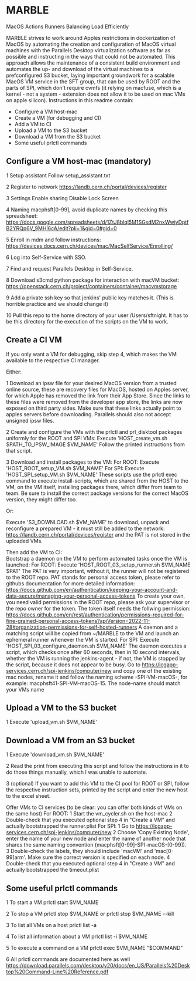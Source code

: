 # MARBLE
MacOS Actions Runners Balancing Load Efficiently

MARBLE strives to work around Apples restrictions in dockerization of MacOS by automating the creation and configuration of MacOS virtual machines with the Parallels Desktop virtualization software as far as possible and instructing in the ways that could not be automated.
This approach allows the maintenance of a consistent build environment and automates the up- and download of the virtual machines to a prefconfigured S3 bucket, laying important groundwork for a scalable MacOS VM service in the SFT group, that can be used by ROOT and the parts of SPI, which don't require cvmfs (it relying on macfuse, which is a kernel - not a system - extension does not allow it to be used on mac VMs on apple silicon).
Instructions in this readme contain:
 - Configure a VM host-mac
 - Create a VM (for debugging and CI)
 - Add a VM to CI
 - Upload a VM to the S3 bucket
 - Download a VM from the S3 bucket
 - Some useful prlctl commands

Configure a VM host-mac (mandatory)
-----
1 Setup assistant
  Follow setup_assistant.txt  

2 Register to network
  https://landb.cern.ch/portal/devices/register
  
3 Settings
  Enable sharing
  Disable Lock Screen

4 Naming
  macphsft[0-99], avoid duplicate names by checking this spreadsheet: https://docs.google.com/spreadsheets/d/1ZtJ8blql5M1SGsdM2nxWwjyDptfB2YRQp6V_9MHI6cA/edit?pli=1&gid=0#gid=0

5 Enroll in mdm and follow instructions: https://devices.docs.cern.ch/devices/mac/MacSelfService/Enrolling/
  
6 Log into Self-Service with SSO.

7 Find and request Parallels Desktop in Self-Service.

8 Download s3cmd python package for interaction with macVM bucket: https://openstack.cern.ch/project/containers/container/macvmstorage

9 Add a private ssh key so that jenkins' public key matches it. (This is horrible practice and we should change it)

10 Pull this repo to the home directory of your user /Users/sftnight. It has to be this directory for the execution of the scripts on the VM to work.

Create a CI VM
-----
If you only want a VM for debugging, skip step 4, which makes the VM available to the respective CI manager.

Either:

1 Download an ipsw file for your desired MacOS version from a trusted online source, these are recovery files for MacOS, hosted on Apples server, for which Apple has removed the link from their App Store. Since the links to these files were removed from the developer app store, the links are now exposed on third party sides. Make sure that these links actually point to apples servers before downloading. Parallels should also not accept unsigned ipsw files.

2 Create and configure the VMs with the prlctl and prl_disktool packages uniformly for the ROOT and SPI VMs:
    Execute 'HOST_create_vm.sh $PATH_TO_IPSW_IMAGE $VM_NAME'
    Follow the printed instructions from that script.

3 Download and install packages to the VM:
    For ROOT:
      Execute 'HOST_ROOT_setup_VM.sh $VM_NAME'
    For SPI:
      Execute 'HOST_SPI_setup_VM.sh $VM_NAME'
    These scripts use the prlctl exec command to execute install-scripts, which are shared from the HOST to the VM, on the VM itself, installing packages there, which differ from team to team. Be sure to install the correct package versions for the correct MacOS version, they might differ too.

Or:

  Execute 'S3_DOWNLOAD.sh $VM_NAME' to download, unpack and reconfigure a prepared VM - it must still be added to the network: https://landb.cern.ch/portal/devices/register and the PAT is not stored in the uploaded VMs.

Then add the VM to CI:    
  Bootstrap a daemon on the VM to perform automated tasks once the VM is launched:
    For ROOT:
      Execute 'HOST_ROOT_03_setup_runner.sh $VM_NAME $PAT'
      The PAT is very important, without it, the runner will not be registered to the ROOT repo. PAT stands for personal access token, please refer to githubs documentation for more detailed information: https://docs.github.com/en/authentication/keeping-your-account-and-data-secure/managing-your-personal-access-tokens
      To create your own, you need valid permissions in the ROOT repo, please ask your supervisor or the repo owner for the token.
      The token itself needs the follwing permission: 
      https://docs.github.com/en/rest/authentication/permissions-required-for-fine-grained-personal-access-tokens?apiVersion=2022-11-28#organization-permissions-for-self-hosted-runners
      A daemon and a matching script will be copied from ~/MARBLE to the VM and launch an ephemeral runner whenever the VM is started.
    For SPI:
      Execute 'HOST_SPI_03_configure_daemon.sh $VM_NAME'
      The daemon executes a script, which checks once after 60 seconds, then in 10 second intervals, whether the VM is running the jenkins-agent - if not, the VM is stopped by the script, because it does not appear to be busy.
      Go to https://lcgapp-services.cern.ch/spi-jenkins/computer/new and copy one of the existing mac nodes, rename it and follow the naming scheme <host-name>-SPI-VM-macOS-<macos-version>, for example: macphsft41-SPI-VM-macOS-15.
      The node-name should match your VMs name

Upload a VM to the S3 bucket
-----
1 Execute 'upload_vm.sh $VM_NAME'

Download a VM from an S3 bucket
-----
1 Execute 'download_vm.sh $VM_NAME'

2 Read the print from executing this script and follow the instructions in it to do those things manually, which I was unable to automate.

3 (optional) If you want to add this VM to the CI pool for ROOT or SPI, follow the respective instruction sets, printed by the script and enter the new host to the excel sheet.

Offer VMs to CI services (to be clear: you can offer both kinds of VMs on the same host)
  For ROOT: 
    1 Start the vm_cycler.sh on the host-mac 
    2 Double-check that you executed optional step 4 in "Create a VM" and actually bootstrapped the runner.plist
  For SPI: 
    1 Go to https://lcgapp-services.cern.ch/spi-jenkins/computer/new
    2 Choose 'Copy Existing Node', enter the name of your new node and enter the name of another node that shares the same naming convention (macphsft[0-99]-SPI-macOS-[0-99]).
    3 Double-check the labels, they should include 'macVM' and 'mac[0-99]arm'. Make sure the correct version is specified on each node.
    4 Double-check that you executed optional step 4 in "Create a VM" and actually bootstrapped the timeout.plist

Some useful prlctl commands
-----
1 To start a VM
prlctl start $VM_NAME

2 To stop a VM
prlctl stop $VM_NAME
or
prlctl stop $VM_NAME --kill

3 To list all VMs on a host
prlctl list -a

4 To list all information about a VM
prlctl list -i $VM_NAME

5 To execute a command on a VM
prlctl exec $VM_NAME "$COMMAND"

6 All prlctl commands are documented here as well
https://download.parallels.com/desktop/v20/docs/en_US/Parallels%20Desktop%20Command-Line%20Reference.pdf

